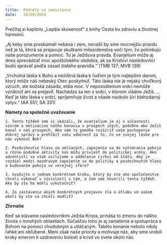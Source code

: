 ```yaml
---
title:  Podnety na zamyslenie
date:   20/09/2019
---
```


Prečítaj si kapitolu „Lepšia skúsenosť“ z knihy Cesta ku zdraviu a životnej harmónii.

„Aj keby sme preskúmali nebesá i zem, nenašli by sme mocnejšiu pravdu než je tá, ktorá sa prejavuje skutkami milosrdenstva voči tým, čo potrebujú naše porozumenie a pomoc. To je Ježišova pravda. Evanjelium môže aj dnes sprevádzať moc apoštolského obdobia, ak sa Kristovi nasledovníci budú správať podľa zásad zlatého pravidla.“ (TMB 137; MVB 139)

„Vrcholná láska k Bohu a nezištná láska k ľuďom je tým najlepším darom, ktorý môže náš nebeský Otec poskytnúť. Táto láska nie je nejaký chvíľkový vzruch, ale božská zásada, stála moc. V neposvätenom srdci nemôže vzniknúť ani sa prejaviť. Nachádza sa len v srdci, v ktorom vládne Ježiš. ... Keď je táto láska v srdci, spríjemňuje život a všade naokolo šíri blahodarný vplyv.“ (AA 551; SA 331)

**Námety na spoločné uvažovanie**

`1.	Tento týždeň sme si ukázali, že evanjelium je aj v súčasnosti vzorom a motiváciou nášho konania v prospech iných, podobne ako Ježiš konal v náš prospech. Ako vám to pomáha rozšíriť vaše pochopenie dobrej správy a prehĺbiť vašu vďačnosť za to, čo vo svojej láske pre nás vykonal Boh?`

`2.	Pozdvihnutie hlasu za umlčaných, zapojenie sa do vytvárania pokoja a rôzne podobné aktivity nás môžu priviesť do politickej arény. Ako adventisti sa však usilujeme o oddelenie cirkvi od štátu. Aký je rozdiel medzi nezdravým zapojením sa do politiky a pozdvihnutím hlasu a budovaním pokoja vo verejnej sfére?`

`3.	Uvažujte o jednom konkrétnom kroku, ktorý by ste ako spoločenstvo chceli vykonať v súvislosti s tým, o čom sme hovorili tento týždeň. Ako by ste ho mohli uskutočniť?`

`4.	Za zastavenie akých konkrétnych prejavov zla a útlaku vo vašom okolí by ste sa chceli modliť?`

**Zhrnutie**

Keď sa stávame nasledovníkmi Ježiša Krista, prináša to zmenu do nášho života v mnohých oblastiach. Súčasťou toho je aj zanietenie a spolupráca s Bohom na pomoci chudobným a utláčaným. Takéto konanie nebolo nikdy ľahké ani obľúbené. Mení však naše priority a motivuje nás, aby sme urobili kroky smerom k uzdraveniu bolesti a krívd vo svete okolo nás.
